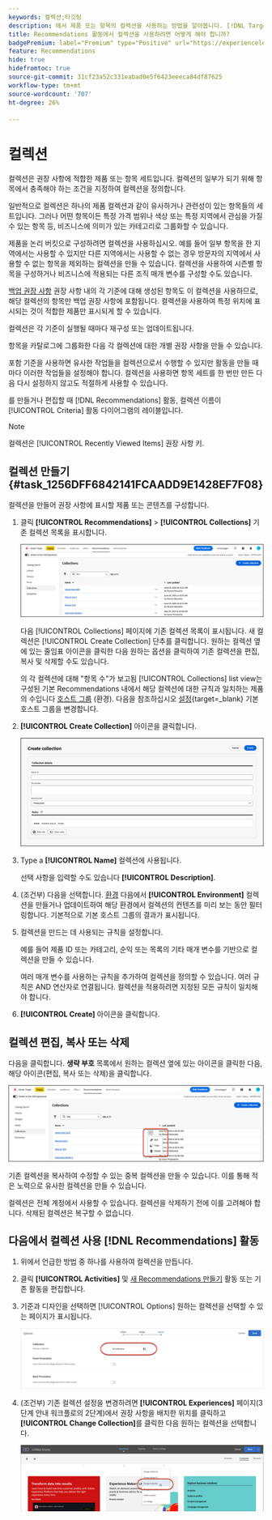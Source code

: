 ```yaml
---
keywords: 컬렉션;타깃팅
description: 에서 제품 또는 항목의 컬렉션을 사용하는 방법을 알아봅니다. [!DNL Target Recommendations].
title: Recommendations 활동에서 컬렉션을 사용하려면 어떻게 해야 합니까?
badgePremium: label="Premium" type="Positive" url="https://experienceleague.adobe.com/docs/target/using/introduction/intro.html?lang=en#premium newtab=true" tooltip="Target Premium에 포함된 내용을 확인하십시오."
feature: Recommendations
hide: true
hidefromtoc: true
source-git-commit: 31cf23a52c331eabad0e5f6423eeeca84df87625
workflow-type: tm+mt
source-wordcount: '707'
ht-degree: 26%

---
```


# 컬렉션

컬렉션은 권장 사항에 적합한 제품 또는 항목 세트입니다. 컬렉션의 일부가 되기 위해 항목에서 충족해야 하는 조건을 지정하여 컬렉션을 정의합니다.

일반적으로 컬렉션은 하나의 제품 컬렉션과 같이 유사하거나 관련성이 있는 항목들의 세트입니다. 그러나 어떤 항목이든 특정 가격 범위나 색상 또는 특정 지역에서 관심을 가질 수 있는 항목 등, 비즈니스에 의미가 있는 카테고리로 그룹화할 수 있습니다.

제품을 논리 버킷으로 구성하려면 컬렉션을 사용하십시오. 예를 들어 일부 항목을 한 지역에서는 사용할 수 있지만 다른 지역에서는 사용할 수 없는 경우 방문자의 지역에서 사용할 수 없는 항목을 제외하는 컬렉션을 만들 수 있습니다. 컬렉션을 사용하여 시즌별 항목을 구성하거나 비즈니스에 적용되는 다른 조직 매개 변수를 구성할 수도 있습니다.

[백업 권장 사항](/help/main/c-recommendations/c-algorithms/backup-recs.md) 권장 사항 내의 각 기준에 대해 생성된 항목도 이 컬렉션을 사용하므로, 해당 컬렉션의 항목만 백업 권장 사항에 포함됩니다. 컬렉션을 사용하여 특정 위치에 표시되는 것이 적합한 제품만 표시되게 할 수 있습니다.

컬렉션은 각 기준이 실행될 때마다 재구성 또는 업데이트됩니다.

항목을 카탈로그에 그룹화한 다음 각 컬렉션에 대한 개별 권장 사항을 만들 수 있습니다.

포함 기준을 사용하면 유사한 작업들을 컬렉션으로서 수행할 수 있지만 활동을 만들 때마다 이러한 작업들을 설정해야 합니다. 컬렉션을 사용하면 항목 세트를 한 번만 만든 다음 다시 설정하지 않고도 적절하게 사용할 수 있습니다.

를 만들거나 편집할 때 [!DNL Recommendations] 활동, 컬렉션 이름이 [!UICONTROL Criteria] 활동 다이어그램의 레이블입니다.

>[!NOTE]
>
>컬렉션은 [!UICONTROL Recently Viewed Items] 권장 사항 키.

## 컬렉션 만들기 {#task_1256DFF6842141FCAADD9E1428EF7F08}

컬렉션을 만들어 권장 사항에 표시할 제품 또는 콘텐츠를 구성합니다.

1. 클릭 **[!UICONTROL Recommendations]** > **[!UICONTROL Collections]** 기존 컬렉션 목록을 표시합니다.

   ![컬렉션 목록](assets/collections-list.png)

   다음 [!UICONTROL Collections] 페이지에 기존 컬렉션 목록이 표시됩니다. 새 컬렉션은 [!UICONTROL Create Collection] 단추를 클릭합니다. 원하는 컬렉션 옆에 있는 줄임표 아이콘을 클릭한 다음 원하는 옵션을 클릭하여 기존 컬렉션을 편집, 복사 및 삭제할 수도 있습니다.

   의 각 컬렉션에 대해 &quot;항목 수&quot;가 보고됨 [!UICONTROL Collections] list view는 구성된 기본 Recommendations 내에서 해당 컬렉션에 대한 규칙과 일치하는 제품의 수입니다 [호스트 그룹](/help/main/administrating-target/hosts.md) (환경). 다음을 참조하십시오 [설정](https://experienceleague.adobe.com/docs/target-dev/developer/recommendations.html){target=_blank} 기본 호스트 그룹을 변경합니다.

1. **[!UICONTROL Create Collection]** 아이콘을 클릭합니다.

   ![컬렉션 만들기](/help/main/c-recommendations/c-products/assets/create-collection.png)

1. Type a **[!UICONTROL Name]** 컬렉션에 사용됩니다.

   선택 사항을 입력할 수도 있습니다 **[!UICONTROL Description]**.

1. (조건부) 다음을 선택합니다. [환경](/help/main/administrating-target/environments.md) 다음에서 **[!UICONTROL Environment]** 컬렉션을 만들거나 업데이트하여 해당 환경에서 컬렉션의 컨텐츠를 미리 보는 동안 필터링합니다. 기본적으로 기본 호스트 그룹의 결과가 표시됩니다.

1. 컬렉션을 만드는 데 사용되는 규칙을 설정합니다.

   예를 들어 제품 ID 또는 카테고리, 순익 또는 목록의 기타 매개 변수를 기반으로 컬렉션을 만들 수 있습니다.

   여러 매개 변수를 사용하는 규칙을 추가하여 컬렉션을 정의할 수 있습니다. 여러 규칙은 AND 연산자로 연결됩니다. 컬렉션을 적용하려면 지정된 모든 규칙이 일치해야 합니다.

1. **[!UICONTROL Create]** 아이콘을 클릭합니다.

<!-- ## Create a collection using [!UICONTROL Advanced Search]

You can also create collections using [!UICONTROL Advanced Search] on the [Catalog Search](/help/main/c-recommendations/c-products/catalog-search.md#save-as) page ([!UICONTROL Recommendations] > [!UICONTROL Catalog Search] > [!UICONTROL Advanced Search]). 

![Save as dialog](/help/main/c-recommendations/c-products/assets/save-as.png)

After creating a search using "id > contains," for example, you can then click [!UICONTROL Save As] > [!UICONTROL Collection].

>[!IMPORTANT]
>
>The [!UICONTROL Advanced Search] functionality is case-insensitive; however, products returned at the time of delivery are based on case-sensitive search. This mismatch might lead to confusion. Ensure that you consider case-sensitivity when you create collections based on results using the [!UICONTROL Advanced Search] functionality. For example, if you perform a search for "Holiday," that initial search lists results containing "Holiday" and "holiday." If you then create a catalog with the intent to return products containing "holiday," only products containing "holiday" are returned. Products containing "Holiday" are not returned. -->

## 컬렉션 편집, 복사 또는 삭제

다음을 클릭합니다. **생략 부호** 목록에서 원하는 컬렉션 옆에 있는 아이콘을 클릭한 다음, 해당 아이콘(편집, 복사 또는 삭제)을 클릭합니다.

![마우스로 가리키기 아이콘: 편집, 복사 및 삭제](/help/main/c-recommendations/c-products/assets/hover-icons-new.png)

기존 컬렉션을 복사하여 수정할 수 있는 중복 컬렉션을 만들 수 있습니다. 이를 통해 적은 노력으로 유사한 컬렉션을 만들 수 있습니다.

컬렉션은 전체 계정에서 사용할 수 있습니다. 컬렉션을 삭제하기 전에 이를 고려해야 합니다. 삭제된 컬렉션은 복구할 수 없습니다.

## 다음에서 컬렉션 사용 [!DNL Recommendations] 활동

1. 위에서 언급한 방법 중 하나를 사용하여 컬렉션을 만듭니다.

1. 클릭 **[!UICONTROL Activities]** 및 [새 Recommendations 만들기](/help/main/c-recommendations/t-create-recs-activity/create-recs-activity.md) 활동 또는 기존 활동을 편집합니다.

1. 기준과 디자인을 선택하면 [!UICONTROL Options] 원하는 컬렉션을 선택할 수 있는 페이지가 표시됩니다.

   ![컬렉션 옵션 선택](/help/main/c-recommendations/c-products/assets/choose-collection.png)

1. (조건부) 기존 컬렉션 설정을 변경하려면 **[!UICONTROL Experiences]** 페이지(3단계 안내 워크플로의 2단계)에서 권장 사항을 배치한 위치를 클릭하고 **[!UICONTROL Change Collection]**&#x200B;를 클릭한 다음 원하는 컬렉션을 선택합니다.

   ![컬렉션 옵션 변경](/help/main/c-recommendations/c-products/assets/change-collection.png)